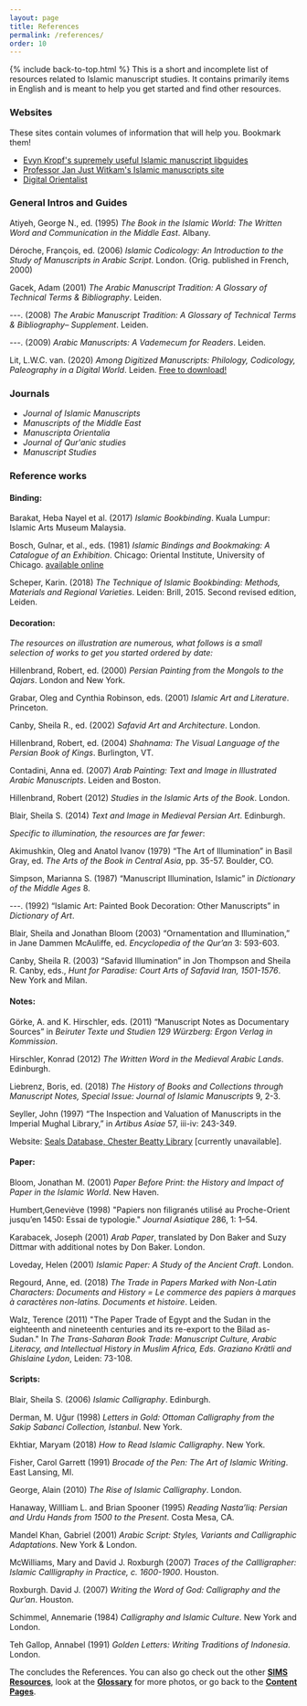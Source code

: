 ```yaml
---
layout: page
title: References
permalink: /references/
order: 10
---
```

{% include back-to-top.html %}
This is a short and incomplete list of resources related to Islamic manuscript studies. It contains primarily items in English and is meant to help you get started and find other resources.

### Websites

These sites contain volumes of information that will help you. Bookmark them!
- [Evyn Kropf's supremely useful Islamic manuscript libguides](https://guides.lib.umich.edu/islamicmsstudies)
- [Professor Jan Just Witkam's Islamic manuscripts site](http://www.islamicmanuscripts.info/index.html)
- [Digital Orientalist](https://digitalorientalist.com/)

### General Intros and Guides

Atiyeh, George N., ed. (1995) *The Book in the Islamic World: The Written Word and Communication in the Middle East*. Albany.

Déroche, François, ed. (2006) *Islamic Codicology: An Introduction to the Study of Manuscripts in Arabic Script*. London. (Orig. published in French, 2000)

Gacek, Adam (2001) *The Arabic Manuscript Tradition: A Glossary of Technical Terms & Bibliography*. Leiden.

---. (2008) *The Arabic Manuscript Tradition: A Glossary of Technical Terms & Bibliography– Supplement*. Leiden.

---. (2009) *Arabic Manuscripts: A Vademecum for Readers*. Leiden.

Lit, L.W.C. van. (2020) *Among Digitized Manuscripts: Philology, Codicology, Paleography in a Digital World*. Leiden. [Free to download!](https://brill.com/view/title/56196)

### Journals
- *Journal of Islamic Manuscripts*
- *Manuscripts of the Middle East*
- *Manuscripta Orientalia*
- *Journal of Qur'anic studies*
- *Manuscript Studies*

### Reference works

#### **Binding**:
Barakat, Heba Nayel et al. (2017) *Islamic Bookbinding*. Kuala Lumpur: Islamic Arts Museum Malaysia.

Bosch, Gulnar, et al., eds. (1981) *Islamic Bindings and Bookmaking: A Catalogue of an Exhibition*. Chicago: Oriental Institute, University of Chicago. [available online](https://oi.uchicago.edu/research/publications/misc/islamic-bindings-bookmaking)

Scheper, Karin. (2018) *The Technique of Islamic Bookbinding: Methods, Materials and Regional Varieties*. Leiden: Brill, 2015. Second revised edition, Leiden.

#### **Decoration**:
*The resources on illustration are numerous, what follows is a small selection of works to get you started ordered by date:*

Hillenbrand, Robert, ed. (2000) *Persian Painting from the Mongols to the Qajars*. London and New York.

Grabar, Oleg and Cynthia Robinson, eds. (2001) *Islamic Art and Literature*. Princeton.

Canby, Sheila R., ed. (2002) *Safavid Art and Architecture*. London.

Hillenbrand, Robert, ed. (2004) *Shahnama: The Visual Language of the Persian Book of Kings*. Burlington, VT.

Contadini, Anna ed. (2007) *Arab Painting: Text and Image in Illustrated Arabic Manuscripts*. Leiden and Boston.

Hillenbrand, Robert (2012) *Studies in the Islamic Arts of the Book*. London.

Blair, Sheila S. (2014) *Text and Image in Medieval Persian Art*. Edinburgh.

*Specific to illumination, the resources are far fewer*:

Akimushkin, Oleg and Anatol Ivanov (1979) “The Art of Illumination” in Basil Gray, ed. *The Arts of the Book in Central Asia*, pp. 35-57. Boulder, CO.

Simpson, Marianna S. (1987) “Manuscript Illumination, Islamic” in *Dictionary of the Middle Ages* 8.

---. (1992) “Islamic Art: Painted Book Decoration: Other Manuscripts” in *Dictionary of Art*.

Blair, Sheila and Jonathan Bloom (2003) “Ornamentation and Illumination,” in Jane Dammen McAuliffe, ed. *Encyclopedia of the Qur’an* 3: 593-603.

Canby, Sheila R. (2003) “Safavid Illumination” in Jon Thompson and Sheila R. Canby, eds., *Hunt for Paradise: Court Arts of Safavid Iran, 1501-1576*. New York and Milan.

#### **Notes**:

Görke, A. and K. Hirschler, eds. (2011) “Manuscript Notes as Documentary Sources” in *Beiruter Texte und Studien 129 Würzberg: Ergon Verlag in Kommission*.

Hirschler, Konrad (2012) *The Written Word in the Medieval Arabic Lands*. Edinburgh.

Liebrenz, Boris, ed. (2018) *The History of Books and Collections through Manuscript Notes, Special Issue: Journal of Islamic Manuscripts* 9, 2-3.

Seyller, John (1997) “The Inspection and Valuation of Manuscripts in the Imperial Mughal Library,” in *Artibus Asiae* 57, iii-iv: 243-349.

Website:
[Seals Database, Chester Beatty Library](https://chesterbeatty.ie/islamic-seals-database/) [currently unavailable].

#### **Paper**:

Bloom, Jonathan M. (2001) *Paper Before Print: the History and Impact of Paper in the Islamic World*. New Haven.

Humbert,Geneviève (1998) "Papiers non filigranés utilisé au Proche-Orient jusqu’en 1450: Essai de typologie." *Journal Asiatique* 286, 1: 1–54.

Karabacek, Joseph (2001) *Arab Paper*, translated by Don Baker and Suzy Dittmar with additional notes by Don Baker. London.

Loveday, Helen (2001) *Islamic Paper: A Study of the Ancient Craft*. London.

Regourd, Anne, ed. (2018) *The Trade in Papers Marked with Non-Latin Characters: Documents and History = Le commerce des papiers à marques à caractères non-latins. Documents et histoire*. Leiden.

Walz, Terence (2011) "The Paper Trade of Egypt and the Sudan in the eighteenth and nineteenth centuries and its re-export to the Bilad as-Sudan." In *The Trans-Saharan Book Trade: Manuscript Culture, Arabic Literacy, and Intellectual History in Muslim Africa, Eds. Graziano Krätli and Ghislaine Lydon*, Leiden: 73-108.

#### **Scripts**:

Blair, Sheila S. (2006) *Islamic Calligraphy*. Edinburgh.

Derman, M. Uğur (1998) *Letters in Gold: Ottoman Calligraphy from the Sakip Sabanci Collection, Istanbul*. New York.

Ekhtiar, Maryam (2018) *How to Read Islamic Calligraphy*. New York.

Fisher, Carol Garrett (1991) *Brocade of the Pen: The Art of Islamic Writing*. East Lansing, MI.

George, Alain (2010) *The Rise of Islamic Calligraphy*. London.

Hanaway, Willliam L. and Brian Spooner (1995) *Reading Nasta’liq: Persian and Urdu Hands from 1500 to the Present*. Costa Mesa, CA.

Mandel Khan, Gabriel (2001) *Arabic Script: Styles, Variants and Calligraphic Adaptations*. New York & London.

McWilliams, Mary and David J. Roxburgh (2007) *Traces of the Callligrapher: Islamic Callligraphy in Practice, c. 1600-1900*. Houston.

Roxburgh. David J. (2007) *Writing the Word of God: Calligraphy and the Qur’an*. Houston.

Schimmel, Annemarie (1984) *Calligraphy and Islamic Culture*. New York and London.

Teh Gallop, Annabel (1991) *Golden Letters: Writing Traditions of Indonesia*. London.

The concludes the References.
You can also go check out the other [**SIMS Resources**](/islamicmss/sims/), look at the [**Glossary**](/islamicmss/glossary/) for more photos, or go back to the [**Content Pages**](/islamicmss/).
